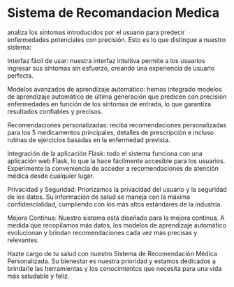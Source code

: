 # Sistema de Recomandacion Medica  

analiza los síntomas introducidos por el usuario para predecir enfermedades potenciales con precisión. 
Esto es lo que distingue a nuestro sistema:

Interfaz fácil de usar: nuestra interfaz intuitiva permite a los usuarios ingresar sus síntomas sin esfuerzo, 
creando una experiencia de usuario perfecta.

Modelos avanzados de aprendizaje automático: hemos integrado modelos de aprendizaje automático de última 
generación que predicen con precisión enfermedades en 
función de los síntomas de entrada, lo que garantiza resultados confiables y precisos.

Recomendaciones personalizadas: reciba recomendaciones personalizadas para los 5 medicamentos principales, 
detalles de prescripción e incluso rutinas de ejercicios basadas en la enfermedad prevista.

Integración de la aplicación Flask: todo el sistema funciona con una aplicación web Flask, 
lo que la hace fácilmente accesible para los usuarios. Experimente la conveniencia de acceder a 
recomendaciones de atención médica desde cualquier lugar.

Privacidad y Seguridad: Priorizamos la privacidad del usuario y la seguridad de los datos. 
Su información de salud se maneja con la máxima confidencialidad, 
cumpliendo con los más altos estándares de la industria.

Mejora Continua: Nuestro sistema está diseñado para la mejora continua. A medida que recopilamos más datos, 
los modelos de aprendizaje automático evolucionan y brindan recomendaciones cada vez más precisas y relevantes.

Hazte cargo de tu salud con nuestro Sistema de Recomendación Médica Personalizada. 
Su bienestar es nuestra prioridad y estamos dedicados a brindarle las herramientas y los conocimientos 
que necesita para una vida más saludable y feliz.

